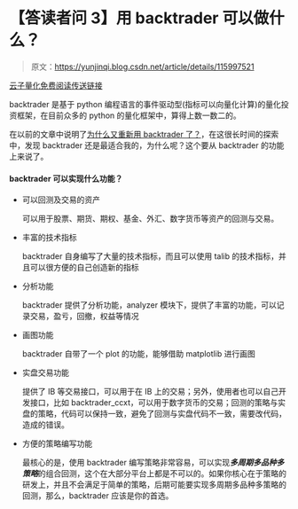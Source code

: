# 【答读者问 3】用 backtrader 可以做什么？

> 原文：<https://yunjinqi.blog.csdn.net/article/details/115997521>

[云子量化免费阅读传送链接](https://www.yunjinqi.top/article/32)

backtrader 是基于 python 编程语言的事件驱动型(指标可以向量化计算)的量化投资框架，在目前众多的 python 的量化框架中，算得上数一数二的。

在以前的文章中说明了[为什么又重新用 backtrader 了？](https://zhuanlan.zhihu.com/p/97399549)，在这很长时间的探索中，发现 backtrader 还是最适合我的，为什么呢？这个要从 backtrader 的功能上来说了。

#### backtrader 可以实现什么功能？

*   可以回测及交易的资产

    可以用于股票、期货、期权、基金、外汇、数字货币等资产的回测与交易。

*   丰富的技术指标

    backtrader 自身编写了大量的技术指标，而且可以使用 talib 的技术指标，并且可以很方便的自己创造新的指标

*   分析功能

    backtrader 提供了分析功能，analyzer 模块下，提供了丰富的功能，可以记录交易，盈亏，回撤，权益等情况

*   画图功能

    backtrader 自带了一个 plot 的功能，能够借助 matplotlib 进行画图

*   实盘交易功能

    提供了 IB 等交易接口，可以用于在 IB 上的交易；另外，使用者也可以自己开发接口，比如 backtrader_ccxt，可以用于数字货币的交易；回测的策略与实盘的策略，代码可以保持一致，避免了回测与实盘代码不一致，需要改代码，造成的错误。

*   方便的策略编写功能

    最核心的是，使用 backtrader 编写策略非常容易，可以实现***多周期多品种多策略***的组合回测，这个在大部分平台上都是不可以的。如果你核心在于策略的研发上，并且不会满足于简单的策略，后期可能要实现多周期多品种多策略的回测，那么，backtrader 应该是你的首选。